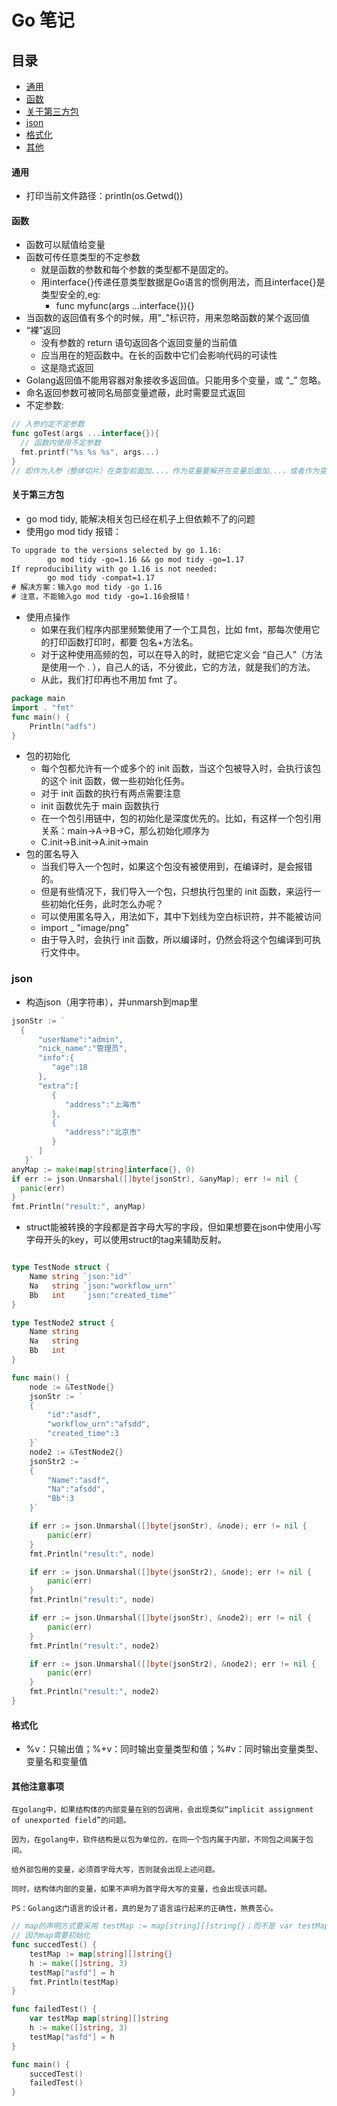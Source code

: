 # Go 笔记
## 目录
- [通用](#通用)
- [函数](#函数)
- [关于第三方包](#关于第三方包)
- [json](#json)
- [格式化](#格式化)
- [其他](#其他注意事项)

#### 通用
- 打印当前文件路径：println(os.Getwd())

#### 函数
- 函数可以赋值给变量
- 函数可传任意类型的不定参数
  - 就是函数的参数和每个参数的类型都不是固定的。
  - 用interface{}传递任意类型数据是Go语言的惯例用法，而且interface{}是类型安全的,eg:
    - func myfunc(args ...interface{}){}
- 当函数的返回值有多个的时候，用"_"标识符，用来忽略函数的某个返回值
- “裸”返回
  - 没有参数的 return 语句返回各个返回变量的当前值
  - 应当用在的短函数中。在长的函数中它们会影响代码的可读性
  - 这是隐式返回
- Golang返回值不能用容器对象接收多返回值。只能用多个变量，或 “_” 忽略。
- 命名返回参数可被同名局部变量遮蔽，此时需要显式返回
- 不定参数:
```go
// 入参约定不定参数
func goTest(args ...interface{}){
  // 函数内使用不定参数
  fmt.printf("%s %s %s", args...)
}
// 即作为入参（整体切片）在类型前面加...，作为变量要解开在变量后面加...，或者作为变量直接使用，那么就视为一个切片
```

#### 关于第三方包
- go mod tidy, 能解决相关包已经在机子上但依赖不了的问题
- 使用go mod tidy 报错：
```txt
To upgrade to the versions selected by go 1.16:
        go mod tidy -go=1.16 && go mod tidy -go=1.17
If reproducibility with go 1.16 is not needed:
        go mod tidy -compat=1.17
# 解决方案：输入go mod tidy -go 1.16
# 注意，不能输入go mod tidy -go=1.16会报错！
```
- 使用点操作
    - 如果在我们程序内部里频繁使用了一个工具包，比如 fmt，那每次使用它的打印函数打印时，都要 包名+方法名。
    - 对于这种使用高频的包，可以在导入的时，就把它定义会 “自己人”（方法是使用一个 . ），自己人的话，不分彼此，它的方法，就是我们的方法。
    - 从此，我们打印再也不用加 fmt 了。
```go
package main
import . "fmt"
func main() {
	Println("adfs")
}
```
- 包的初始化
    - 每个包都允许有一个或多个的 init 函数，当这个包被导入时，会执行该包的这个 init 函数，做一些初始化任务。
    - 对于 init 函数的执行有两点需要注意
    - init 函数优先于 main 函数执行
    - 在一个包引用链中，包的初始化是深度优先的。比如，有这样一个包引用关系：main→A→B→C，那么初始化顺序为
    - C.init→B.init→A.init→main
- 包的匿名导入
    - 当我们导入一个包时，如果这个包没有被使用到，在编译时，是会报错的。
    - 但是有些情况下，我们导入一个包，只想执行包里的 init 函数，来运行一些初始化任务，此时怎么办呢？
    - 可以使用匿名导入，用法如下，其中下划线为空白标识符，并不能被访问
    - import _ "image/png"
    - 由于导入时，会执行 init 函数，所以编译时，仍然会将这个包编译到可执行文件中。


### json
- 构造json（用字符串），并unmarsh到map里
```go
jsonStr := `
  {
      "userName":"admin",
      "nick_name":"管理员",
      "info":{
         "age":18
      },
      "extra":[
         {
            "address":"上海市"
         },
         {
            "address":"北京市"
         }
      ]
   }`
anyMap := make(map[string]interface{}, 0)
if err := json.Unmarshal([]byte(jsonStr), &anyMap); err != nil {
  panic(err)
}
fmt.Println("result:", anyMap)
```
- struct能被转换的字段都是首字母大写的字段，但如果想要在json中使用小写字母开头的key，可以使用struct的tag来辅助反射。
```go

type TestNode struct {
	Name string `json:"id"`
	Na   string `json:"workflow_urn"`
	Bb   int    `json:"created_time"`
}

type TestNode2 struct {
	Name string
	Na   string
	Bb   int
}

func main() {
	node := &TestNode{}
	jsonStr := `
    {
        "id":"asdf",
		"workflow_urn":"afsdd",
		"created_time":3
	}`
	node2 := &TestNode2{}
	jsonStr2 := `
    {
        "Name":"asdf",
		"Na":"afsdd",
		"Bb":3
	}`

	if err := json.Unmarshal([]byte(jsonStr), &node); err != nil {
		panic(err)
	}
	fmt.Println("result:", node)

	if err := json.Unmarshal([]byte(jsonStr2), &node); err != nil {
		panic(err)
	}
	fmt.Println("result:", node)

	if err := json.Unmarshal([]byte(jsonStr), &node2); err != nil {
		panic(err)
	}
	fmt.Println("result:", node2)

	if err := json.Unmarshal([]byte(jsonStr2), &node2); err != nil {
		panic(err)
	}
	fmt.Println("result:", node2)
}
```
#### 格式化
- %v：只输出值；%+v：同时输出变量类型和值；%#v：同时输出变量类型、变量名和变量值

#### 其他注意事项
```text
在golang中，如果结构体的内部变量在别的包调用，会出现类似“implicit assignment of unexported field”的问题。

因为，在golang中，软件结构是以包为单位的，在同一个包内属于内部，不同包之间属于包间。

给外部包用的变量，必须首字母大写，否则就会出现上述问题。

同时，结构体内部的变量，如果不声明为首字母大写的变量，也会出现该问题。

PS：Golang这门语言的设计者，真的是为了语言运行起来的正确性，煞费苦心。
```

```go
// map的声明方式要采用 testMap := map[string][]string{}；而不是 var testMap map[string][]string
// 因为map需要初始化
func succedTest() {
	testMap := map[string][]string{}
	h := make([]string, 3)
	testMap["asfd"] = h
	fmt.Println(testMap)
}

func failedTest() {
	var testMap map[string][]string
	h := make([]string, 3)
	testMap["asfd"] = h
}

func main() {
	succedTest()
	failedTest()
}
```
